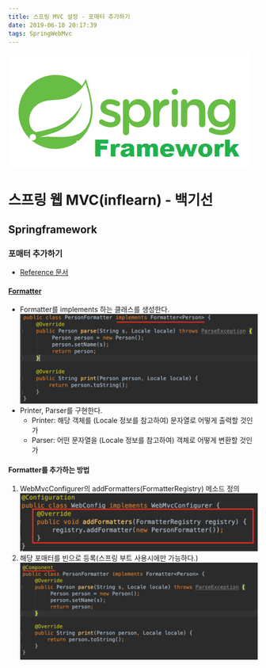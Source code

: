 ```yaml
---
title: 스프링 MVC 설정 - 포매터 추가하기
date: 2019-06-10 20:17:39
tags: SpringWebMvc
---
```

![springf](/images/springframwork-logo.png)
# 스프링 웹 MVC(inflearn) - 백기선 
## Springframework

### 포매터 추가하기
- [Reference 문서](https://docs.spring.io/spring-framework/docs/current/javadoc-api/org/springframework/web/servlet/config/annotation/WebMvcConfigurer.html#addFormatters-org.springframework.format.FormatterRegistry-)

#### [Formatter](https://docs.spring.io/spring-framework/docs/current/javadoc-api/org/springframework/format/Formatter.html)
- Formatter<T>를 implements 하는 클래스를 생성한다.
    ![springwebmvc](/images/springwebmvc/springwebmvc06-1.png)
- Printer, Parser를 구현한다.
    - Printer: 해당 객체를 (Locale 정보를 참고하여) 문자열로 어떻게 출력할 것인가
    - Parser: 어떤 문자열을 (Locale 정보를 참고하여) 객체로 어떻게 변환할 것인가

#### Formatter를 추가하는 방법
1. WebMvcConfigurer의 addFormatters(FormatterRegistry) 메소드 정의
    ![springwebmvc](/images/springwebmvc/springwebmvc06-3.png)
2. 해당 포매터를 빈으로 등록(스프링 부트 사용시에만 가능하다.)
    ![springwebmvc](/images/springwebmvc/springwebmvc06-2.png)
